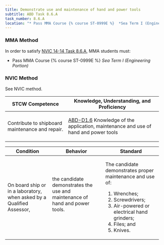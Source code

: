 ```yaml
---
title: Demonstrate use and maintenance of hand and power tools
subtitle: ABD Task 8.6.A 
task_number: 8.6.A
location: "* Pass MMA Course {% course ST-0999E %}  *Sea Term I (Engineering Portion)*" 
---
```



### MMA Method

In order to satisfy  [NVIC 14-14  Task  8.6.A]({{site.baseurl}}/assets/images/nvic-14-14.pdf), MMA students must:

* Pass MMA Course {% course ST-0999E %}  *Sea Term I (Engineering Portion)*


### NVIC Method

<a onclick="togglevisibility('nvic_methods')" >See NVIC method.</a>

<div id='nvic_methods' class='hide'>

<table>
<thead>
<tr>
<th class='forty'> STCW Competence </th>
<th class='sixty'> Knowledge, Understanding, and Proficiency </th>
</tr>
</thead>




<tbody>
<tr><td markdown='1'>

Contribute to shipboard maintenance and repair.

</td><td markdown='1'>

[ABD-D1.6](../../tables/25.html#ABD-D1.6) Knowledge of the application, maintenance and use of hand and power tools

</td></tr>


</tbody>
</table>


<table>
<thead>
<tr><th class='twenty'>  Condition </th><th class='twenty'> Behavior </th><th  class='sixty'>Standard </th></tr>
</thead>
<tbody >



<tr><td markdown='1'>

On board ship or in a laboratory, when asked by a Qualified Assessor,

</td><td markdown='1'>

the candidate demonstrates the use and maintenance of hand and power tools.

<br>

<div class="tooltip">
<span class="tooltiptext">
</span>
</div>


</td><td markdown='1'>

The candidate demonstrates proper maintenance and use of:

1. Wrenches;
2. Screwdrivers;
3. Air-powered or electrical hand grinders;
4. Files; and
5. Knives. 

</td></tr>
</tbody>
</table>
</div>
